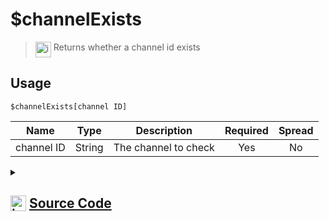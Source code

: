 # $channelExists
> <img align="top" src="https://upload.wikimedia.org/wikipedia/commons/thumb/e/e4/Infobox_info_icon.svg/160px-Infobox_info_icon.svg.png?20150409153300" alt="image" width="25" height="auto"> Returns whether a channel id exists
## Usage
```
$channelExists[channel ID]
```
| Name | Type | Description | Required | Spread
| :---: | :---: | :---: | :---: | :---: |
channel ID | String | The channel to check | Yes | No
<details>
<summary>
    
## <img align="top" src="https://cdn4.iconfinder.com/data/icons/iconsimple-logotypes/512/github-512.png" alt="image" width="25" height="auto">  [Source Code](https://github.com/tryforge/ForgeScript-V2/blob/main/src/native/channelExists.ts)
    
</summary>
    
```ts
import { ArgType, CompiledFunction, NativeFunction, Return } from "../structures"

export default new NativeFunction({
    name: "$channelExists",
    version: "1.0.0",
    description: "Returns whether a channel id exists",
    unwrap: true,
    brackets: true,
    args: [
        {
            name: "channel ID",
            description: "The channel to check",
            rest: false,
            required: true,
            type: ArgType.String,
        },
    ],
    async execute(ctx, [id]) {
        return this.success(CompiledFunction.IdRegex.test(id) && ctx.client.channels.cache.has(id))
    },
})

```
    
</details>